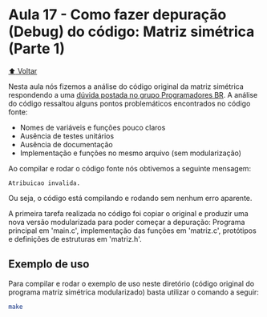 # Aula 17 - Como fazer depuração (Debug) do código: Matriz simétrica (Parte 1)

[:arrow_up: Voltar](https://github.com/Geofisicando/C-orientado-a-testes#%C3%ADndice)

Nesta aula nós fizemos a análise do código original da matriz simétrica respondendo a uma [dúvida postada no grupo Programadores BR](https://github.com/Geofisicando/C-orientado-a-testes/tree/main/exemplos/matrizSimetrica/original#c%C3%B3digo-fonte-original-da-matriz-sim%C3%A9trica-para-depura%C3%A7%C3%A3o). A análise do código ressaltou alguns pontos problemáticos encontrados no código fonte:

- Nomes de variáveis e funções pouco claros
- Ausência de testes unitários
- Ausência de documentação
- Implementação e funções no mesmo arquivo (sem modularização)

Ao compilar e rodar o código fonte nós obtivemos a seguinte mensagem:

```
Atribuicao invalida.
```

Ou seja, o código está compilando e rodando sem nenhum erro aparente.

A primeira tarefa realizada no código foi copiar o original e produzir uma nova versão modularizada para poder começar a depuração: Programa
principal em 'main.c', implementação das funções em 'matriz.c', protótipos e definições de estruturas em 'matriz.h'.

## Exemplo de uso

Para compilar e rodar o exemplo de uso neste diretório (código original do programa matriz simétrica modularizado) basta utilizar o comando
a seguir:

```sh
make
```
